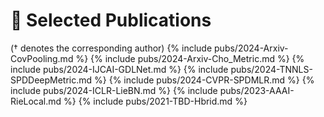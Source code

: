 # 📝 Selected Publications 
(† denotes the corresponding author) 
{% include pubs/2024-Arxiv-CovPooling.md %}
{% include pubs/2024-Arxiv-Cho_Metric.md %}
{% include pubs/2024-IJCAI-GDLNet.md %}
{% include pubs/2024-TNNLS-SPDDeepMetric.md %}
{% include pubs/2024-CVPR-SPDMLR.md %}
{% include pubs/2024-ICLR-LieBN.md %}
{% include pubs/2023-AAAI-RieLocal.md %}
{% include pubs/2021-TBD-Hbrid.md %}
